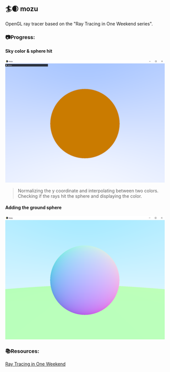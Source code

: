
## 🏄🌒 mozu

OpenGL ray tracer based on the "Ray Tracing in One Weekend series".

### 📷Progress:

#### Sky color & sphere hit

![framework screenshot](mozu/screens/1.png "First trial")
> Normalizing the y coordinate and interpolating between two colors. Checking if the rays hit the sphere and displaying the color.

#### Adding the ground sphere

![framework screenshot](mozu/screens/2.png "Ground sphere & coloring both using the normals")
### 📚Resources:

[Ray Tracing in One Weekend](https://raytracing.github.io/)
